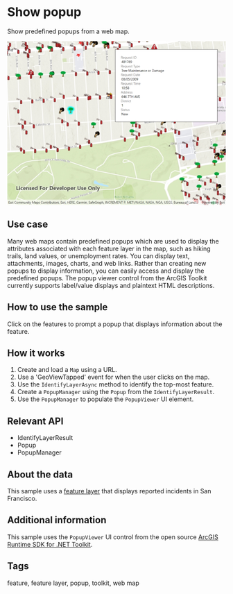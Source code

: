 # Show popup

Show predefined popups from a web map.

![Show a popup screenshot](ShowPopup.jpg)

## Use case

Many web maps contain predefined popups which are used to display the attributes associated with each feature layer in the map, such as hiking trails, land values, or unemployment rates. You can display text, attachments, images, charts, and web links. Rather than creating new popups to display information, you can easily access and display the predefined popups. The popup viewer control from the ArcGIS Toolkit currently supports label/value displays and plaintext HTML descriptions.

## How to use the sample

Click on the features to prompt a popup that displays information about the feature.

## How it works

1. Create and load a `Map` using a URL.
2. Use a 'GeoViewTapped' event for when the user clicks on the map.
3. Use the `IdentifyLayerAsync` method to identify the top-most feature. 
4. Create a `PopupManager` using the `Popup` from the `IdentifyLayerResult`.
5. Use the `PopupManager` to populate the `PopupViewer` UI element.

## Relevant API

* IdentifyLayerResult
* Popup
* PopupManager

## About the data

This sample uses a [feature layer](https://sampleserver6.arcgisonline.com/arcgis/rest/services/SF311/FeatureServer/0) that displays reported incidents in San Francisco.

## Additional information

This sample uses the `PopupViewer` UI control from the open source [ArcGIS Runtime SDK for .NET Toolkit](https://github.com/Esri/arcgis-toolkit-dotnet).

## Tags

feature, feature layer, popup, toolkit, web map